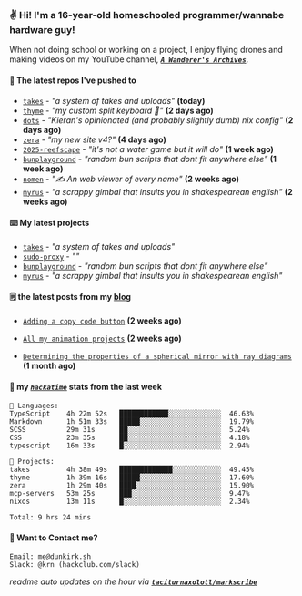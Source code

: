 ### ✌️ Hi! I'm a 16-year-old homeschooled programmer/wannabe hardware guy!

When not doing school or working on a project, I enjoy flying drones and making videos on my YouTube channel, [**_`A Wanderer's Archives`_**](https://youtube.com/@wanderer.archives).

#### 👷 The latest repos I've pushed to

- [`takes`](https://github.com/taciturnaxolotl/takes) - _"a system of takes and uploads"_ **(today)**
- [`thyme`](https://github.com/taciturnaxolotl/thyme) - _"my custom split keyboard 🫶"_ **(2 days ago)**
- [`dots`](https://github.com/taciturnaxolotl/dots) - _"Kieran's opinionated (and probably slightly dumb) nix config"_ **(2 days ago)**
- [`zera`](https://github.com/taciturnaxolotl/zera) - _"my new site v4?"_ **(4 days ago)**
- [`2025-reefscape`](https://github.com/df1317/2025-reefscape) - _"it's not a water game but it will do"_ **(1 week ago)**
- [`bunplayground`](https://github.com/taciturnaxolotl/bunplayground) - _"random bun scripts that dont fit anywhere else"_ **(1 week ago)**
- [`nomen`](https://github.com/aramshiva/nomen) - _"✍️ An web viewer of every name"_ **(2 weeks ago)**
- [`myrus`](https://github.com/taciturnaxolotl/myrus) - _"a scrappy gimbal that insults you in shakespearean english"_ **(2 weeks ago)**

#### ⌨️ My latest projects

- [`takes`](https://github.com/taciturnaxolotl/takes) - _"a system of takes and uploads"_
- [`sudo-proxy`](https://github.com/taciturnaxolotl/sudo-proxy) - _""_
- [`bunplayground`](https://github.com/taciturnaxolotl/bunplayground) - _"random bun scripts that dont fit anywhere else"_
- [`myrus`](https://github.com/taciturnaxolotl/myrus) - _"a scrappy gimbal that insults you in shakespearean english"_

#### 🗒️ the latest posts from my [blog](https://dunkirk.sh)

- [`Adding a copy code button`](https://dunkirk.sh/blog/adding-a-copy-button/) **(2 weeks ago)**

- [`All my animation projects`](https://dunkirk.sh/blog/my-animations/) **(2 weeks ago)**

- [`Determining the properties of a spherical mirror with ray diagrams`](https://dunkirk.sh/blog/spherical-ray-diagrams/) **(1 month ago)**



#### 📡 my [_`hackatime`_](https://waka.hackclub.com) stats from the last week

```text
💾 Languages:
TypeScript    4h 22m 52s   ████████████░░░░░░░░░░░░░  46.63%
Markdown      1h 51m 33s   █████░░░░░░░░░░░░░░░░░░░░  19.79%
SCSS          29m 31s      ██░░░░░░░░░░░░░░░░░░░░░░░  5.24%
CSS           23m 35s      ██░░░░░░░░░░░░░░░░░░░░░░░  4.18%
typescript    16m 33s      █░░░░░░░░░░░░░░░░░░░░░░░░  2.94%

💼 Projects:
takes         4h 38m 49s   █████████████░░░░░░░░░░░░  49.45%
thyme         1h 39m 16s   █████░░░░░░░░░░░░░░░░░░░░  17.60%
zera          1h 29m 40s   ████░░░░░░░░░░░░░░░░░░░░░  15.90%
mcp-servers   53m 25s      ███░░░░░░░░░░░░░░░░░░░░░░  9.47%
nixos         13m 11s      █░░░░░░░░░░░░░░░░░░░░░░░░  2.34%

Total: 9 hrs 24 mins
```

#### 📮 Want to Contact me?

```text
Email: me@dunkirk.sh
Slack: @krn (hackclub.com/slack)
```

_readme auto updates on the hour via [**`taciturnaxolotl/markscribe`**](https://github.com/taciturnaxolotl/markscribe)_
